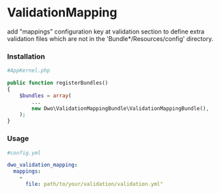 ValidationMapping
=================

add "mappings" configuration key at validation section to define extra validation files which are not in the 'Bundle*/Resources/config' directory.

### Installation

```php
#AppKernel.php

public function registerBundles()
{
    $bundles = array(
        ...
        new Dwo\ValidationMappingBundle\ValidationMappingBundle(),
    );
}
```

### Usage 

```yaml
#config.yml

dwo_validation_mapping:
  mappings:
    -
      file: path/to/your/validation/validation.yml"
```